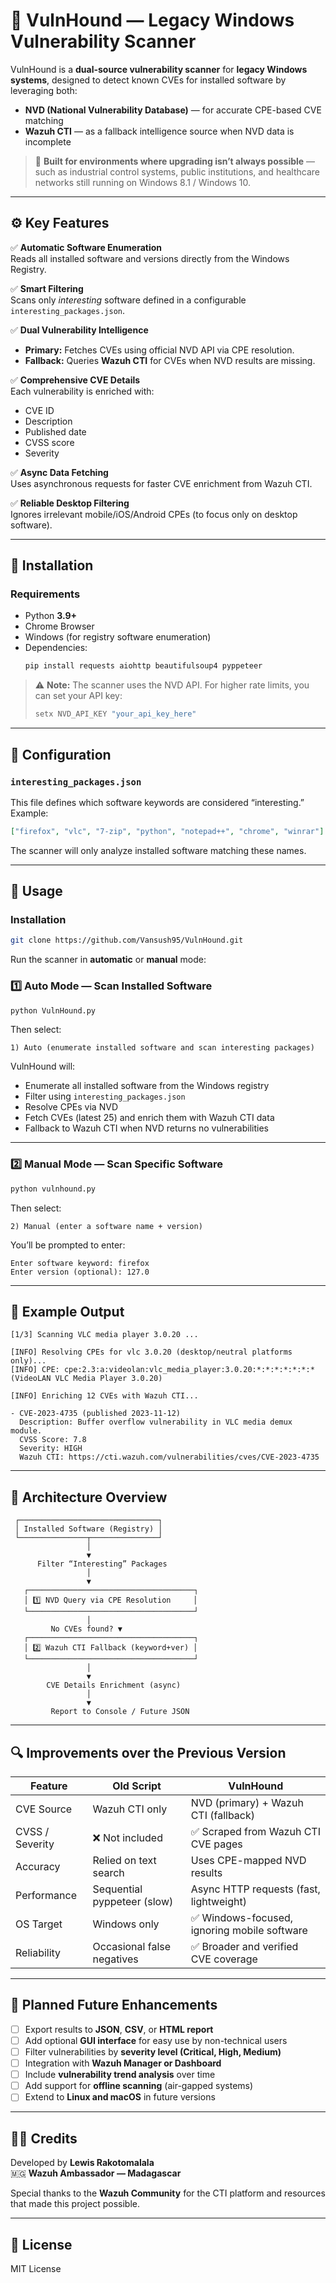 # 🐾 VulnHound — Legacy Windows Vulnerability Scanner

VulnHound is a **dual-source vulnerability scanner** for **legacy Windows systems**, designed to detect known CVEs for installed software by leveraging both:

- **NVD (National Vulnerability Database)** — for accurate CPE-based CVE matching  
- **Wazuh CTI** — as a fallback intelligence source when NVD data is incomplete  

> 🎯 **Built for environments where upgrading isn’t always possible** — such as industrial control systems, public institutions, and healthcare networks still running on Windows 8.1 / Windows 10.

---

## ⚙️ Key Features

✅ **Automatic Software Enumeration**  
Reads all installed software and versions directly from the Windows Registry.  

✅ **Smart Filtering**  
Scans only *interesting* software defined in a configurable `interesting_packages.json`.  

✅ **Dual Vulnerability Intelligence**  
- **Primary:** Fetches CVEs using official NVD API via CPE resolution.  
- **Fallback:** Queries **Wazuh CTI** for CVEs when NVD results are missing.  

✅ **Comprehensive CVE Details**  
Each vulnerability is enriched with:  
- CVE ID  
- Description  
- Published date  
- CVSS score  
- Severity  

✅ **Async Data Fetching**  
Uses asynchronous requests for faster CVE enrichment from Wazuh CTI.  

✅ **Reliable Desktop Filtering**  
Ignores irrelevant mobile/iOS/Android CPEs (to focus only on desktop software).

---

## 🚀 Installation

### Requirements

- Python **3.9+**
- Chrome Browser
- Windows (for registry software enumeration)
- Dependencies:  
  ```bash
  pip install requests aiohttp beautifulsoup4 pyppeteer
  ```

> ⚠️ **Note:** The scanner uses the NVD API. For higher rate limits, you can set your API key:
> ```bash
> setx NVD_API_KEY "your_api_key_here"
> ```

---

## 🧩 Configuration

### `interesting_packages.json`

This file defines which software keywords are considered “interesting.”  
Example:

```json
["firefox", "vlc", "7-zip", "python", "notepad++", "chrome", "winrar"]
```

The scanner will only analyze installed software matching these names.

---

## 🧠 Usage

### Installation

```bash
git clone https://github.com/Vansush95/VulnHound.git
```

Run the scanner in **automatic** or **manual** mode:

### 1️⃣ Auto Mode — Scan Installed Software

```bash
python VulnHound.py
```

Then select:
```
1) Auto (enumerate installed software and scan interesting packages)
```

VulnHound will:
- Enumerate all installed software from the Windows registry  
- Filter using `interesting_packages.json`  
- Resolve CPEs via NVD  
- Fetch CVEs (latest 25) and enrich them with Wazuh CTI data  
- Fallback to Wazuh CTI when NVD returns no vulnerabilities

---

### 2️⃣ Manual Mode — Scan Specific Software

```bash
python vulnhound.py
```

Then select:
```
2) Manual (enter a software name + version)
```

You’ll be prompted to enter:
```
Enter software keyword: firefox
Enter version (optional): 127.0
```

---

## 🧾 Example Output

```text
[1/3] Scanning VLC media player 3.0.20 ...

[INFO] Resolving CPEs for vlc 3.0.20 (desktop/neutral platforms only)...
[INFO] CPE: cpe:2.3:a:videolan:vlc_media_player:3.0.20:*:*:*:*:*:*:*  (VideoLAN VLC Media Player 3.0.20)

[INFO] Enriching 12 CVEs with Wazuh CTI...

- CVE-2023-4735 (published 2023-11-12)
  Description: Buffer overflow vulnerability in VLC media demux module.
  CVSS Score: 7.8
  Severity: HIGH
  Wazuh CTI: https://cti.wazuh.com/vulnerabilities/cves/CVE-2023-4735
```

---

## 🧱 Architecture Overview

```
 ┌───────────────────────────────┐
 │ Installed Software (Registry) │
 └───────────────┬───────────────┘
                 │
                 ▼
      Filter “Interesting” Packages
                 │
                 ▼
   ┌─────────────────────────────────────┐
   │ 1️⃣ NVD Query via CPE Resolution     │
   └─────────────────────────────────────┘
                 │
         No CVEs found? ▼
   ┌─────────────────────────────────────┐
   │ 2️⃣ Wazuh CTI Fallback (keyword+ver) │
   └─────────────────────────────────────┘
                 │
                 ▼
        CVE Details Enrichment (async)
                 │
                 ▼
         Report to Console / Future JSON
```

---

## 🔍 Improvements over the Previous Version

| Feature | Old Script | VulnHound |
|----------|-------------|------------|
| CVE Source | Wazuh CTI only | NVD (primary) + Wazuh CTI (fallback) |
| CVSS / Severity | ❌ Not included | ✅ Scraped from Wazuh CTI CVE pages |
| Accuracy | Relied on text search | Uses CPE-mapped NVD results |
| Performance | Sequential pyppeteer (slow) | Async HTTP requests (fast, lightweight) |
| OS Target | Windows only | ✅ Windows-focused, ignoring mobile software |
| Reliability | Occasional false negatives | ✅ Broader and verified CVE coverage |

---

## 🔮 Planned Future Enhancements

- [ ] Export results to **JSON**, **CSV**, or **HTML report**
- [ ] Add optional **GUI interface** for easy use by non-technical users
- [ ] Filter vulnerabilities by **severity level (Critical, High, Medium)**
- [ ] Integration with **Wazuh Manager or Dashboard**
- [ ] Include **vulnerability trend analysis** over time
- [ ] Add support for **offline scanning** (air-gapped systems)
- [ ] Extend to **Linux and macOS** in future versions

---

## 🧑‍💻 Credits

Developed by **Lewis Rakotomalala**  
🇲🇬 **Wazuh Ambassador — Madagascar**

Special thanks to the **Wazuh Community** for the CTI platform and resources that made this project possible.

---

## 📜 License

MIT License
